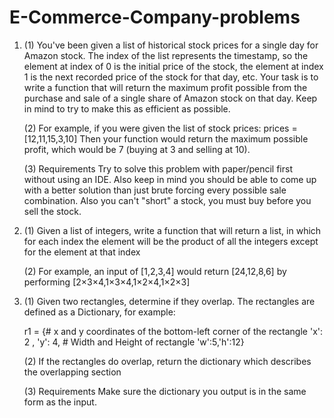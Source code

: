# E-Commerce-Company-problems

1. 
    (1) You've been given a list of historical stock prices for a single day for Amazon stock. The index of the list represents the             timestamp, so the element at index of 0 is the initial price of the stock, the element at index 1 is the next recorded price of the         stock for that day, etc. Your task is to write a function that will return the maximum profit possible from the purchase and sale of a     single share of Amazon stock on that day. Keep in mind to try to make this as efficient as possible.

    (2) For example, if you were given the list of stock prices:     prices = [12,11,15,3,10]
    Then your function would return the maximum possible profit, which would be 7 (buying at 3 and selling at 10).

    (3) Requirements
    Try to solve this problem with paper/pencil first without using an IDE. Also keep in mind you should be able to come up with a better       solution than just brute forcing every possible sale combination. Also you can't "short" a stock, you must buy before you sell the         stock.
    
2. 
    (1) Given a list of integers, write a function that will return a list, in which for each index the element will be the product of all     the integers except for the element at that index

    (2) For example, an input of [1,2,3,4] would return [24,12,8,6] by performing [2×3×4,1×3×4,1×2×4,1×2×3]
    
3. 
    (1) Given two rectangles, determine if they overlap. The rectangles are defined as a Dictionary, for example:

     r1 = {# x and y coordinates of the bottom-left corner of the rectangle
         'x': 2 , 'y': 4,
          # Width and Height of rectangle
          'w':5,'h':12}

     (2) If the rectangles do overlap, return the dictionary which describes the overlapping section

     (3) Requirements
     Make sure the dictionary you output is in the same form as the input.
